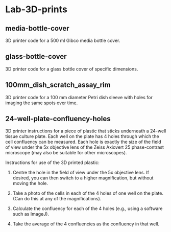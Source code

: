 # Lab-3D-prints

## media-bottle-cover

3D printer code for a 500 ml Gibco media bottle cover.

## glass-bottle-cover

3D printer code for a glass bottle cover of specific dimensions.

## 100mm_dish_scratch_assay_rim

3D printer code for a 100 mm diameter Petri dish sleeve with holes for imaging the same spots over time.

## 24-well-plate-confluency-holes

3D printer instructions for a piece of plastic that sticks underneath a 24-well tissue culture plate. Each well on the plate has 4 holes through which the cell confluency can be measured. Each hole is exactly the size of the field of view under the 5x objective lens of the Zeiss Axiovert 25 phase-contrast microscope (may also be suitable for other microscopes).

Instructions for use of the 3D printed plastic:
1. Centre the hole in the field of view under the 5x objective lens. If desired, you can then switch to a higher magnification, but without moving the hole.

2. Take a photo of the cells in each of the 4 holes of one well on the plate. (Can do this at any of the magnifications).

3. Calculate the confluency for each of the 4 holes (e.g., using a software such as ImageJ).

4. Take the average of the 4 confluencies as the confluency in that well.
